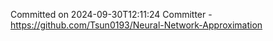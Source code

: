 Committed on 2024-09-30T12:11:24 
Committer - https://github.com/Tsun0193/Neural-Network-Approximation